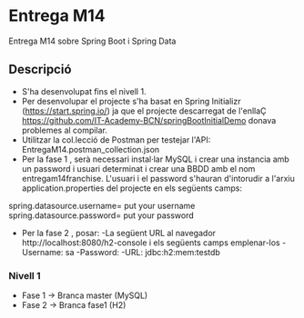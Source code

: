 # Entrega M14
Entrega M14 sobre Spring Boot i Spring Data

## Descripció
* S'ha desenvolupat fins el nivell 1.
* Per desenvolupar el projecte s'ha basat en Spring Initializr (https://start.spring.io/) ja que el projecte descarregat de l'enllaÇ https://github.com/IT-Academy-BCN/springBootInitialDemo donava problemes al compilar.
* Utilitzar la col.lecció de Postman per testejar l'API: EntregaM14.postman_collection.json
* Per la fase 1 , serà necessari instal·lar MySQL i crear una instancia amb un password i usuari determinat i crear una BBDD amb el nom
entregam14franchise. L'usuari i el password s'hauran d'intorudir a l'arxiu application.properties del projecte en els següents camps:

spring.datasource.username= put your username
spring.datasource.password= put your password

* Per la fase 2 , posar:
-La següent URL al navegador http://localhost:8080/h2-console i els següents camps emplenar-los
-Username: sa
-Password: 
-URL: jdbc:h2:mem:testdb

### Nivell 1
* Fase 1 -> Branca master (MySQL)
* Fase 2 -> Branca fase1 (H2)


